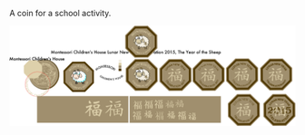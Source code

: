 A coin for a school activity.

![coin](https://raw.githubusercontent.com/jamiely/montessori-coin/master/sample/coin.png)

